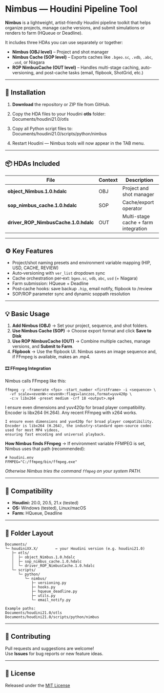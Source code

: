 # Nimbus — Houdini Pipeline Tool

**Nimbus** is a lightweight, artist-friendly Houdini pipeline toolkit that helps organize projects, manage cache versions, and submit simulations or renders to farm (HQueue or Deadline).

It includes three HDAs you can use separately or together:

- **Nimbus (OBJ level)** – Project and shot manager  
- **Nimbus Cache (SOP level)** – Exports caches like `.bgeo.sc`, `.vdb`, `.abc`, `.usd`, or Niagara
- **ROP NimbusCache (OUT level)** – Handles multi-stage caching, auto-versioning, and post-cache tasks (email, flipbook, ShotGrid, etc.)

---

## 🧭 Installation

1. **Download** the repository or ZIP file from GitHub.  
2. Copy the HDA files to your Houdini **otls** folder:   Documents/houdini21.0/otls
3. Copy all Python script files to:   Documents/houdini21.0/scripts/python/nimbus

4. Restart Houdini — Nimbus tools will now appear in the TAB menu.

---

## 📦 HDAs Included

| File | Context | Description |
|------|----------|-------------|
| **object_Nimbus.1.0.hdalc** | OBJ | Project and shot manager |
| **sop_nimbus_cache.1.0.hdalc** | SOP | Cache/export operator |
| **driver_ROP_NimbusCache.1.0.hdalc** | OUT | Multi-stage cache + farm integration |

---

## ⚙️ Key Features

- Project/shot naming presets and environment variable mapping (HIP, USD, CACHE, REVIEW)
- Auto‑versioning with `ver_list` dropdown sync
- Cache orchestration per‑ext: `bgeo.sc`, `vdb`, `abc`, `usd` (+ Niagara)
- Farm submission: HQueue + Deadline
- Post‑cache hooks: save backup `.hip`, email notify, flipbook to /review
- SOP/ROP parameter sync and dynamic soppath resolution


---

## 💡 Basic Usage

1. **Add Nimbus (OBJ)** → Set your project, sequence, and shot folders.  
2. **Use Nimbus Cache (SOP)** → Choose export format and click **Save to Disk**   
3. **Use ROP NimbusCache (OUT)** → Combine multiple caches, manage versions, and **Submit to Farm**.
4. **Flipbook** → Use the flipbook UI. Nimbus saves an image sequence and, if FFmpeg is available, makes an .mp4.

#### 🎞️ FFmpeg Integration


Nimbus calls FFmpeg like this:
```
ffmpeg -y -framerate <fps> -start_number <firstFrame> -i <sequence> \
  -vf scale=<evenW>:<evenH>:flags=lanczos,format=yuv420p \
  -c:v libx264 -preset medium -crf 18 <output>.mp4
```
I ensure even dimensions and yuv420p for broad player compatibility.<br>
Encoder is libx264 (H.264). Any recent FFmpeg with x264 works.
```
I ensure even dimensions and yuv420p for broad player compatibility.
Encoder is libx264 (H.264), the industry-standard open-source codec used for most MP4 videos,
ensuring fast encoding and universal playback.
```

**How Nimbus finds FFmpeg** → 
  If environment variable FFMPEG is set, Nimbus uses that path (recommended):
```
# houdini.env
FFMPEG="C:/ffmpeg/bin/ffmpeg.exe"
```
*Otherwise Nimbus tries the command `ffmpeg` on your system PATH.*


---

## 🧩 Compatibility

- **Houdini:** 20.0, 20.5, 21.x (tested)  
- **OS:** Windows (tested), Linux/macOS
- **Farm:** HQueue, Deadline  
 

---

## 📁 Folder Layout

```
Documents/
└─ houdiniXX.X/        ← your Houdini version (e.g. houdini21.0)
   ├─ otls/
   │  ├─ object_Nimbus.1.0.hdalc
   │  ├─ sop_nimbus_cache.1.0.hdalc
   │  └─ driver_ROP_NimbusCache.1.0.hdalc
   └─ scripts/
      └─ python/
         └─ nimbus/
            ├─ versioning.py
            ├─ hooks.py
            ├─ hqueue_deadline.py
            ├─ utils.py
            └─ email_notify.py

Example paths:
Documents/houdini21.0/otls
Documents/houdini21.0/scripts/python/nimbus
```






---

## 🤝 Contributing

Pull requests and suggestions are welcome!  
Use **Issues** for bug reports or new feature ideas.

---

## 📜 License

Released under the [MIT License](LICENSE)



